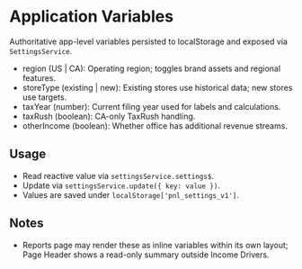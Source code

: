 # Application Variables

Authoritative app-level variables persisted to localStorage and exposed via `SettingsService`.

- region (US | CA): Operating region; toggles brand assets and regional features.
- storeType (existing | new): Existing stores use historical data; new stores use targets.
- taxYear (number): Current filing year used for labels and calculations.
- taxRush (boolean): CA-only TaxRush handling.
- otherIncome (boolean): Whether office has additional revenue streams.

## Usage
- Read reactive value via `settingsService.settings$`.
- Update via `settingsService.update({ key: value })`.
- Values are saved under `localStorage['pnl_settings_v1']`.

## Notes
- Reports page may render these as inline variables within its own layout; Page Header shows a read-only summary outside Income Drivers.
